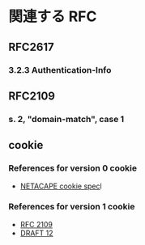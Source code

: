 # 関連する RFC

## RFC2617

### 3.2.3 Authentication-Info

## RFC2109

### s. 2, "domain-match", case 1

## cookie

### References for version 0 cookie

* [NETACAPE cookie spec](http://www.netscape.com/newsref/std/cookie_spec.htm)l

### References for version 1 cookie

* [RFC 2109](http://www.ics.uci.edu/pub/ietf/http/rfc2109.txt)
* [DRAFT 12](http://www.ics.uci.edu/pub/ietf/http/draft-ietf-http-state-man-mec-12.txt)
